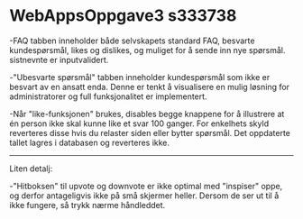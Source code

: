 # WebAppsOppgave3 s333738

-FAQ tabben inneholder både selvskapets standard FAQ, besvarte kundespørsmål, likes og dislikes, og muliget for å sende inn nye spørsmål.
sistnevnte er inputvalidert.

-"Ubesvarte spørsmål" tabben inneholder kundespørsmål som ikke er besvart av en ansatt enda. Denne er tenkt å visualisere
en mulig løsning for administratorer og full funksjonalitet er implementert.

-Når "like-funksjonen" brukes, disables begge knappene for å illustrere at én person ikke skal kunne like et svar 100 ganger.
For enkelhets skyld reverteres disse hvis du relaster siden eller bytter spørsmål.
Det oppdaterte tallet lagres i databasen og reverteres ikke.

__________________________________________________________________

Liten detalj:

-"Hitboksen" til upvote og downvote er ikke optimal med "inspiser" oppe, og derfor antageligvis ikke på små skjermer heller.
Dersom de ser ut til å ikke fungere, så trykk nærme håndleddet.